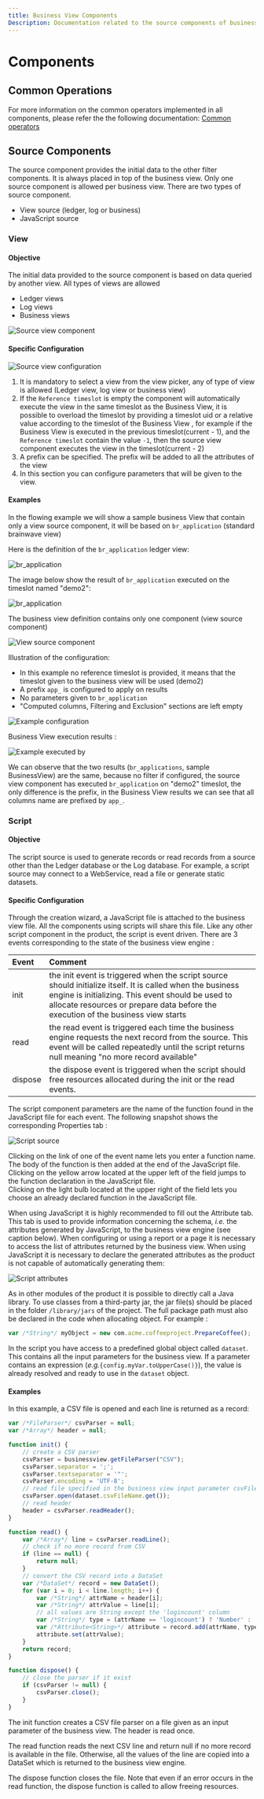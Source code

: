 ```yaml
---
title: Business View Components
Description: Documentation related to the source components of business views
---
```


# Components

## Common Operations

For more information on the common operators implemented in all components, please refer the the following documentation: [Common operators](business-view-features)

## Source Components

The source component provides the initial data to the other filter components. It is always placed in top of the business view. Only one source component is allowed per business view. There are two types of source component.

- View source (ledger, log or business)
- JavaScript source

### View

#### Objective

The initial data provided to the source component is based on data queried by another view. All types of views are allowed

- Ledger views
- Log views
- Business views

![Source view component](./images/source_view__component.png "Source view component")

#### Specific Configuration

![Source view configuration](./images/source_view_configuration.png "Source view configuration")

1. It is mandatory to select a view from the view picker, any of type of view is allowed (Ledger view, log view or business view)
2. If the `Reference timeslot` is empty the component will automatically execute the view in the same timeslot as the Business View, it is possible to overload the timeslot by providing a timeslot uid or a relative value according to the timeslot of the Business View , for example if the Business View is executed in the previous timeslot(current - 1), and the `Reference timeslot` contain the value `-1`, then the source view component executes the view in the timeslot(current - 2)
3. A prefix can be specified. The prefix will be added to all the attributes of the view  
4. In this section you can configure parameters that will be given to the view.

#### Examples

In the flowing example we will show a sample business View that contain only a view source component, it will be based on `br_application` (standard brainwave view)

Here is the definition of the `br_application` ledger view:

![br_application](./images/br_applications_concept.png "br_application")

The image below show the result of `br_application` executed on the timeslot named "demo2":  

![br_application](./images/br_application.png "br_application")

The business view definition contains only one component (view source component)  

![View source component](./images/source_view__component.png "View source component")

Illustration of the configuration:

- In this example no reference timeslot is provided, it means that the timeslot given to the business view will be used (demo2)
- A prefix `app_` is configured to apply on results
- No parameters given to `br_application`
- "Computed columns, Filtering and Exclusion" sections are left empty  

![Example configuration](./images/example_config.png "Example configuration")

Business View execution results :  

![Example executed by](./images/example_executed_bv.png "Example executed by")

We can observe that the two results (`br_applications`, sample BusinessView) are the same, because no filter if configured, the source view component has executed `br_application` on "demo2" timeslot, the only difference is the prefix, in the Business View  results we can see that all columns name are prefixed by `app_`.

### Script

#### Objective

The script source is used to generate records or read records from a source other than the Ledger database or the Log database. For example, a script source may connect to a WebService, read a file or generate static datasets.  

#### Specific Configuration

Through the creation wizard, a JavaScript file is attached to the business view file. All the components using scripts will share this file. Like any other script component in the product, the script is event driven. There are 3 events corresponding to the state of the business view engine :  

| Event                    | Comment                                                                                 |  
| :----------------------- | :-------------------------------------------------------------------------------------- |
| init                     | the init event is triggered when the script source should initialize itself. It is called when the business engine is initializing. This event should be used to allocate resources or prepare data before the execution of the business view starts|  
| read                     | the read event is triggered each time the business engine requests the next record from the source. This event will be called repeatedly until the script returns null meaning "no more record available"|
| dispose                  | the dispose event is triggered when the script should free resources allocated during the init or the read events.|

The script component parameters are the name of the function found in the JavaScript file for each event. The following snapshot shows the corresponding Properties tab :  

![Script source](./images/bv_scriptsource.png "Script source")

Clicking on the link of one of the event name lets you enter a function name. The body of the function is then added at the end of the JavaScript file.  
Clicking on the yellow arrow located at the upper left of the field jumps to the function declaration in the JavaScript file.  
Clicking on the light bulb located at the upper right of the field lets you choose an already declared function in the JavaScript file.  

When using JavaScript it is highly recommended to fill out the Attribute tab. This tab is used to provide information concerning the schema, _i.e._ the attributes generated by JavaScript, to the business view engine (see caption below). When configuring or using a report or a page it is necessary to access the list of attributes returned by the business view. When using JavaScript it is necessary to declare the generated attributes as the product is not capable of automatically generating them:  

![Script attributes](./images/bv_scriptattributes.png "Script attributes")

As in other modules of the product it is possible to directly call a Java library. To use classes from a third-party jar, the jar file(s) should be placed in the folder `/library/jars` of the project. The full package path must also be declared in the code when allocating object. For example :

```javascript
var /*String*/ myObject = new com.acme.coffeeproject.PrepareCoffee();
```

In the script you have access to a predefined global object called `dataset`. This contains all the input parameters for the business view. If a parameter contains an expression
(_e.g._`{config.myVar.toUpperCase()}`), the value is already resolved and ready to use in the `dataset` object.  

#### Examples

In this example, a CSV file is opened and each line is returned as a record:  

```javascript  
var /*FileParser*/ csvParser = null;
var /*Array*/ header = null;

function init() {
    // create a CSV parser
    csvParser = businessview.getFileParser("CSV");
    csvParser.separator = ';';
    csvParser.textseparator = '"';
    csvParser.encoding = 'UTF-8';
    // read file specified in the business view input parameter csvFileName
    csvParser.open(dataset.csvFileName.get());
    // read header
    header = csvParser.readHeader();
}

function read() {
    var /*Array*/ line = csvParser.readLine();
    // check if no more record from CSV
    if (line == null) {
        return null;
    }
    // convert the CSV record into a DataSet
    var /*DataSet*/ record = new DataSet();
    for (var i = 0; i < line.length; i++) {
        var /*String*/ attrName = header[i];
        var /*String*/ attrValue = line[i];
        // all values are String except the 'logincount' column
        var /*String*/ type = (attrName == 'logincount') ? 'Number' : 'String';
        var /*Attribute<String>*/ attribute = record.add(attrName, type, false);
        attribute.set(attrValue);
    }
    return record;
}

function dispose() {
    // close the parser if it exist
    if (csvParser != null) {
        csvParser.close();
    }
}
```

The init function creates a CSV file parser on a file given as an input parameter of the business view. The header is read once.

The read function reads the next CSV line and return null if no more record is available in the file. Otherwise, all the values of the line are copied into a DataSet which is returned to the business view engine.

The dispose function closes the file. Note that even if an error occurs in the read function, the dispose function is called to allow freeing resources.  
